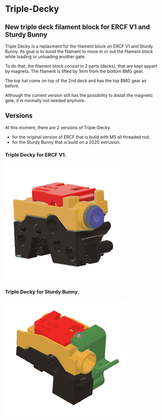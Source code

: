 # Triple-Decky

## New triple deck filament block for ERCF V1 and Sturdy Bunny

Triple Decky is a replacment for the filament block on ERCF V1 and Sturdy Bunny. Its goal is to avoid the filament to move in or out the filament block while loading or unloading another gate.

To do that, the filament block consist in 2 parts (decks), that are kept appart by magnets. The filament is lifted by 1mm from the bottom BMG gear.

The top hat come on top of the 2nd deck and has the top BMG gear as before. 

Although the current version still has the possibility to ibstall the magnetic gate, it is normally not needed anymore.

## Versions

At this moment, there are 2 versions of Triple-Decky.

* for the original version of ERCF that is build with M5 all threaded rod.
* for the Sturdy Bunny that is build on a 2020 extrusion.

### Triple Decky for ERCF V1.
<img src="Images/TD%20for%20ERCF-V1.JPG" width="400" alt="Triple Decky for ERCF V1">

### Triple Decky for Sturdy Bunny.
<img src="Images/TD%20for%20Sturdy-Bunny.JPG" width="400" alt="Triple Decky for STurdy Bunny">
